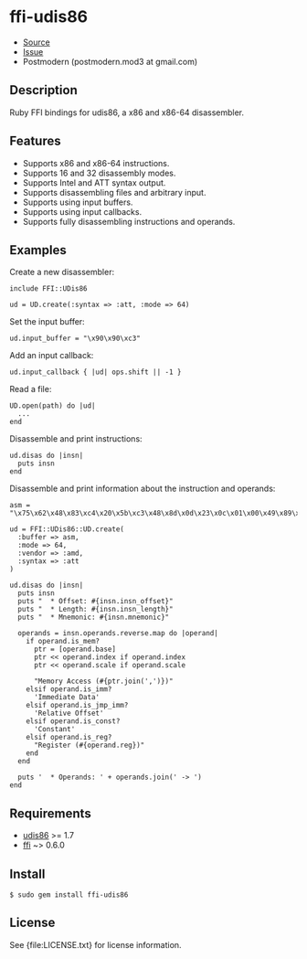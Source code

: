 # ffi-udis86

* [Source](http://github.com/sophsec/ffi-udis86/)
* [Issue](http://github.com/sophsec/ffi-udis86/)
* Postmodern (postmodern.mod3 at gmail.com)

## Description

Ruby FFI bindings for udis86, a x86 and x86-64 disassembler.

## Features

* Supports x86 and x86-64 instructions.
* Supports 16 and 32 disassembly modes.
* Supports Intel and ATT syntax output.
* Supports disassembling files and arbitrary input.
* Supports using input buffers.
* Supports using input callbacks.
* Supports fully disassembling instructions and operands.

## Examples

Create a new disassembler:

    include FFI::UDis86
    
    ud = UD.create(:syntax => :att, :mode => 64)

Set the input buffer:

    ud.input_buffer = "\x90\x90\xc3"

Add an input callback:

    ud.input_callback { |ud| ops.shift || -1 }

Read a file:

    UD.open(path) do |ud|
      ...
    end

Disassemble and print instructions:

    ud.disas do |insn|
      puts insn
    end

Disassemble and print information about the instruction and operands:

    asm = "\x75\x62\x48\x83\xc4\x20\x5b\xc3\x48\x8d\x0d\x23\x0c\x01\x00\x49\x89\xf0"
    
    ud = FFI::UDis86::UD.create(
      :buffer => asm,
      :mode => 64,
      :vendor => :amd,
      :syntax => :att
    )
    
    ud.disas do |insn|
      puts insn
      puts "  * Offset: #{insn.insn_offset}"
      puts "  * Length: #{insn.insn_length}"
      puts "  * Mnemonic: #{insn.mnemonic}"
    
      operands = insn.operands.reverse.map do |operand|
        if operand.is_mem?
          ptr = [operand.base]
          ptr << operand.index if operand.index
          ptr << operand.scale if operand.scale
    
          "Memory Access (#{ptr.join(',')})"
        elsif operand.is_imm?
          'Immediate Data'
        elsif operand.is_jmp_imm?
          'Relative Offset'
        elsif operand.is_const?
          'Constant'
        elsif operand.is_reg?
          "Register (#{operand.reg})"
        end
      end
    
      puts '  * Operands: ' + operands.join(' -> ')
    end

## Requirements

* [udis86](http://udis86.sourceforge.net/) >= 1.7
* [ffi](http://github.com/ffi/ffi) ~> 0.6.0

## Install

    $ sudo gem install ffi-udis86

## License

See {file:LICENSE.txt} for license information.

